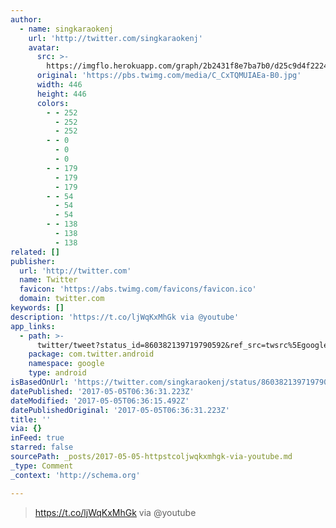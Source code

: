 ```yaml
---
author:
  - name: singkaraokenj
    url: 'http://twitter.com/singkaraokenj'
    avatar:
      src: >-
        https://imgflo.herokuapp.com/graph/2b2431f8e7ba7b0/d25c9d4f2224dd7d0f62f002d0f4da90/noop.jpg?input=https%3A%2F%2Fpbs.twimg.com%2Fmedia%2FC_CxTQMUIAEa-B0.jpg
      original: 'https://pbs.twimg.com/media/C_CxTQMUIAEa-B0.jpg'
      width: 446
      height: 446
      colors:
        - - 252
          - 252
          - 252
        - - 0
          - 0
          - 0
        - - 179
          - 179
          - 179
        - - 54
          - 54
          - 54
        - - 138
          - 138
          - 138
related: []
publisher:
  url: 'http://twitter.com'
  name: Twitter
  favicon: 'https://abs.twimg.com/favicons/favicon.ico'
  domain: twitter.com
keywords: []
description: 'https://t.co/ljWqKxMhGk via @youtube'
app_links:
  - path: >-
      twitter/tweet?status_id=860382139719790592&ref_src=twsrc%5Egoogle%7Ctwcamp%5Eandroidseo%7Ctwgr%5Estatus%7Ctwterm%5E860382139719790592
    package: com.twitter.android
    namespace: google
    type: android
isBasedOnUrl: 'https://twitter.com/singkaraokenj/status/860382139719790592'
datePublished: '2017-05-05T06:36:31.223Z'
dateModified: '2017-05-05T06:36:15.492Z'
datePublishedOriginal: '2017-05-05T06:36:31.223Z'
title: ''
via: {}
inFeed: true
starred: false
sourcePath: _posts/2017-05-05-httpstcoljwqkxmhgk-via-youtube.md
_type: Comment
_context: 'http://schema.org'

---
```

> https://t.co/ljWqKxMhGk via @youtube